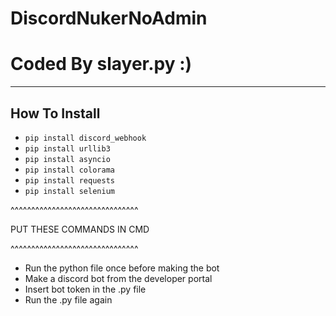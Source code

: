 # DiscordNukerNoAdmin
# Coded By slayer.py :)

-----------------------------
How To Install
-----------------------------
- `pip install discord_webhook`
- `pip install urllib3`
- `pip install asyncio`
- `pip install colorama`
- `pip install requests`
- `pip install selenium`


^^^^^^^^^^^^^^^^^^^^^^^^^^^^^^^


PUT THESE COMMANDS IN CMD



^^^^^^^^^^^^^^^^^^^^^^^^^^^^^^^  

- Run the python file once before making the bot
- Make a discord bot from the developer portal
- Insert bot token in the .py file
- Run the .py file again

